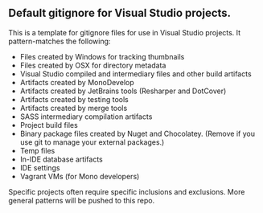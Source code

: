 ## Default gitignore for Visual Studio projects.

This is a template for gitignore files for use in Visual Studio projects. It pattern-matches the following:

- Files created by Windows for tracking thumbnails
- Files created by OSX for directory metadata
- Visual Studio compiled and intermediary files and other build artifacts
- Artifacts created by MonoDevelop
- Artifacts created by JetBrains tools (Resharper and DotCover)
- Artifacts created by testing tools
- Artifacts created by merge tools
- SASS intermediary compilation artifacts
- Project build files
- Binary package files created by Nuget and Chocolatey. (Remove if you use git to manage your external packages.)
- Temp files
- In-IDE database artifacts
- IDE settings
- Vagrant VMs (for Mono developers)

Specific projects often require specific inclusions and exclusions. More general patterns will be pushed to this repo.
